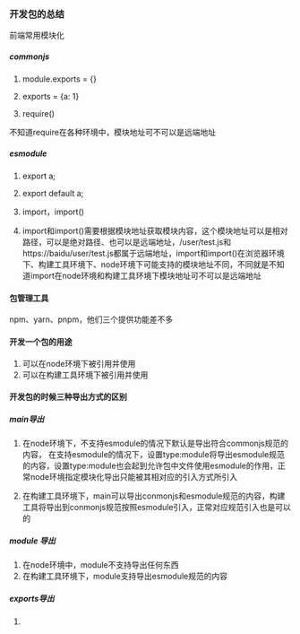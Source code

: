 ### 开发包的总结

前端常用模块化

##### commonjs

1. module.exports = {}

2. exports = {a: 1}

3. require()

不知道require在各种环境中，模块地址可不可以是远端地址

##### esmodule 

1. export a;

2. export default a;

3. import，import()

4. import和import()需要根据模块地址获取模块内容，这个模块地址可以是相对路径，可以是绝对路径、也可以是远端地址，/user/test.js和https://baidu/user/test.js都属于远端地址，import和import()在浏览器环境下、构建工具环境下、node环境下可能支持的模块地址不同，不同就是不知道import在node环境和构建工具环境下模块地址可不可以是远端地址

#### 包管理工具

npm、yarn、pnpm，他们三个提供功能差不多


#### 开发一个包的用途
1. 可以在node环境下被引用并使用
2. 可以在构建工具环境下被引用并使用

#### 开发包的时候三种导出方式的区别
##### main导出
1. 在node环境下，不支持esmodule的情况下默认是导出符合commonjs规范的内容，
在支持esmodule的情况下，设置type:module将导出esmodule规范的内容，设置type:module也会起到允许包中文件使用esmodule的作用，正常node环境指定模块化导出只能被其相对应的引入方式所引入

2. 在构建工具环境下，main可以导出conmonjs和esmodule规范的内容，构建工具将导出到conmonjs规范按照esmodule引入，正常对应规范引入也是可以的

##### module 导出
1. 在node环境中，module不支持导出任何东西
2. 在构建工具环境下，module支持导出esmodule规范的内容

##### exports导出
1. 